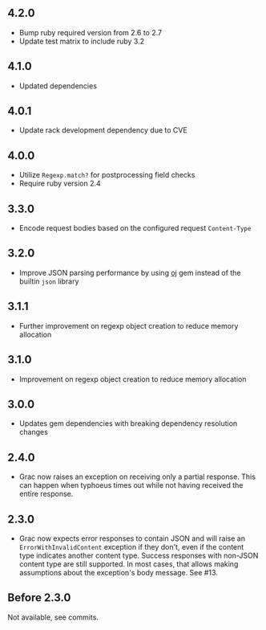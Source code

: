 ## 4.2.0

* Bump ruby required version from 2.6 to 2.7
* Update test matrix to include ruby 3.2

## 4.1.0

* Updated dependencies

## 4.0.1

* Update rack development dependency due to CVE

## 4.0.0

* Utilize `Regexp.match?` for postprocessing field checks
* Require ruby version 2.4

## 3.3.0

* Encode request bodies based on the configured request `Content-Type`

## 3.2.0

* Improve JSON parsing performance by using [oj](https://github.com/ohler55/oj) gem instead of the builtin `json` library

## 3.1.1

* Further improvement on regexp object creation to reduce memory allocation

## 3.1.0

* Improvement on regexp object creation to reduce memory allocation

## 3.0.0

* Updates gem dependencies with breaking dependency resolution changes

## 2.4.0

* Grac now raises an exception on receiving only a partial response. This can happen when typhoeus times out while not having received the entire response.

## 2.3.0

* Grac now expects error responses to contain JSON and will raise an `ErrorWithInvalidContent` exception if they don't, even if the content type indicates another content type. Success responses with non-JSON content type are still supported. In most cases, that allows making assumptions about the exception's body message. See #13.

## Before 2.3.0

Not available, see commits.
